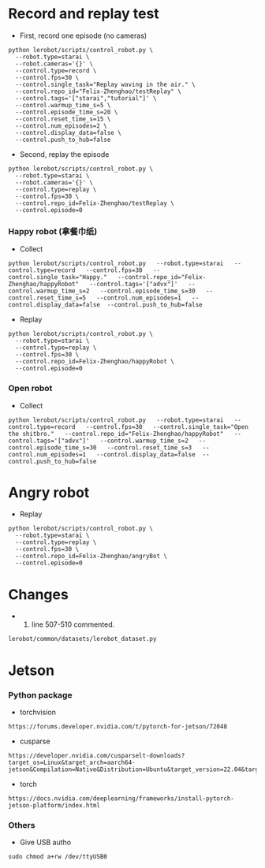 # Record and replay test

- First, record one episode (no cameras)

```
python lerobot/scripts/control_robot.py \
  --robot.type=starai \
  --robot.cameras='{}' \
  --control.type=record \
  --control.fps=30 \
  --control.single_task="Replay waving in the air." \
  --control.repo_id="Felix-Zhenghao/testReplay" \
  --control.tags='["starai","tutorial"]' \
  --control.warmup_time_s=5 \
  --control.episode_time_s=20 \
  --control.reset_time_s=15 \
  --control.num_episodes=2 \
  --control.display_data=false \
  --control.push_to_hub=false
```

- Second, replay the episode

```
python lerobot/scripts/control_robot.py \
  --robot.type=starai \
  --robot.cameras='{}' \
  --control.type=replay \
  --control.fps=30 \
  --control.repo_id=Felix-Zhenghao/testReplay \
  --control.episode=0
```


### Happy robot (拿餐巾纸)

- Collect
```
python lerobot/scripts/control_robot.py   --robot.type=starai   --control.type=record   --control.fps=30   --control.single_task="Happy."   --control.repo_id="Felix-Zhenghao/happyRobot"   --control.tags='["advx"]'   --control.warmup_time_s=2   --control.episode_time_s=30   --control.reset_time_s=5   --control.num_episodes=1   --control.display_data=false  --control.push_to_hub=false
```

- Replay
```
python lerobot/scripts/control_robot.py \
  --robot.type=starai \
  --control.type=replay \
  --control.fps=30 \
  --control.repo_id=Felix-Zhenghao/happyRobot \
  --control.episode=0
```

### Open robot

- Collect
```
python lerobot/scripts/control_robot.py   --robot.type=starai   --control.type=record   --control.fps=30   --control.single_task="Open the shitbro."   --control.repo_id="Felix-Zhenghao/happyRobot"   --control.tags='["advx"]'   --control.warmup_time_s=2   --control.episode_time_s=30   --control.reset_time_s=3   --control.num_episodes=1   --control.display_data=false  --control.push_to_hub=false
```

# Angry robot

- Replay
```
python lerobot/scripts/control_robot.py \
  --robot.type=starai \
  --control.type=replay \
  --control.fps=30 \
  --control.repo_id=Felix-Zhenghao/angryBot \
  --control.episode=0
```

# Changes

- 1. line 507-510 commented.

```
lerobot/common/datasets/lerobot_dataset.py
```


# Jetson

### Python package

- torchvision
```
https://forums.developer.nvidia.com/t/pytorch-for-jetson/72048
```

- cusparse
```
https://developer.nvidia.com/cusparselt-downloads?target_os=Linux&target_arch=aarch64-jetson&Compilation=Native&Distribution=Ubuntu&target_version=22.04&target_type=deb_network
```

- torch
```
https://docs.nvidia.com/deeplearning/frameworks/install-pytorch-jetson-platform/index.html
```

### Others

- Give USB autho
```
sudo chmod a+rw /dev/ttyUSB0
```
